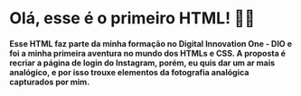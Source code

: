 # Olá, esse é o primeiro HTML! 👩‍💻 #

#### Esse HTML faz parte da minha formação no Digital Innovation One - DIO e foi a minha primeira aventura no mundo dos HTMLs e CSS. A proposta é recriar a página de login do Instagram, porém, eu quis dar um ar mais analógico, e por isso trouxe elementos da fotografia analógica capturados por mim.

